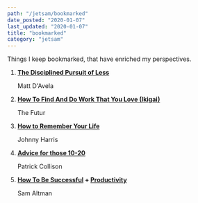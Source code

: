 ```yaml
---
path: "/jetsam/bookmarked"
date_posted: "2020-01-07"
last_updated: "2020-01-07"
title: "bookmarked"
category: "jetsam"
---
```


Things I keep bookmarked, that have enriched my perspectives.

1. **[The Disciplined Pursuit of Less](https://www.youtube.com/watch?v=hsFefdPhL3w)**

   Matt D'Avela

2. **[How To Find And Do Work That You Love (Ikigai)](https://www.youtube.com/watch?v=G2SqqjRn_c0)**

   The Futur

3. **[How to Remember Your Life](https://www.youtube.com/watch?v=GLy4VKeYxD4)**

   Johnny Harris

4. **[Advice for those 10-20](https://patrickcollison.com/advice)**

   Patrick Collison

5. **[How To Be Successful](https://blog.samaltman.com/how-to-be-successful) + [Productivity](https://blog.samaltman.com/productivity)**

   Sam Altman
